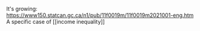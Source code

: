It's growing: https://www150.statcan.gc.ca/n1/pub/11f0019m/11f0019m2021001-eng.htm
A specific case of [[income inequality]]